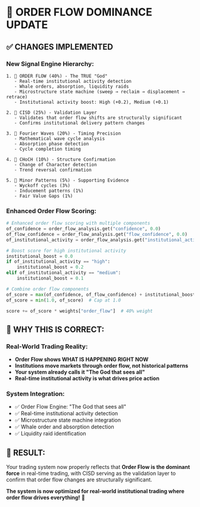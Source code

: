 # 🚀 ORDER FLOW DOMINANCE UPDATE

## ✅ **CHANGES IMPLEMENTED**

### **New Signal Engine Hierarchy:**

```
1. 🥇 ORDER FLOW (40%) - The TRUE "God" 
   - Real-time institutional activity detection
   - Whale orders, absorption, liquidity raids
   - Microstructure state machine (sweep → reclaim → displacement → retrace)
   - Institutional activity boost: High (+0.2), Medium (+0.1)

2. 🥈 CISD (25%) - Validation Layer
   - Validates that order flow shifts are structurally significant
   - Confirms institutional delivery pattern changes

3. 🥉 Fourier Waves (20%) - Timing Precision
   - Mathematical wave cycle analysis
   - Absorption phase detection
   - Cycle completion timing

4. 🏅 CHoCH (10%) - Structure Confirmation
   - Change of Character detection
   - Trend reversal confirmation

5. 🎯 Minor Patterns (5%) - Supporting Evidence
   - Wyckoff cycles (3%)
   - Inducement patterns (1%)
   - Fair Value Gaps (1%)
```

### **Enhanced Order Flow Scoring:**

```python
# Enhanced order flow scoring with multiple components
of_confidence = order_flow_analysis.get("confidence", 0.0)
of_flow_confidence = order_flow_analysis.get("flow_confidence", 0.0)
of_institutional_activity = order_flow_analysis.get("institutional_activity_level", "low")

# Boost score for high institutional activity
institutional_boost = 0.0
if of_institutional_activity == "high":
    institutional_boost = 0.2
elif of_institutional_activity == "medium":
    institutional_boost = 0.1

# Combine order flow components
of_score = max(of_confidence, of_flow_confidence) + institutional_boost
of_score = min(1.0, of_score)  # Cap at 1.0

score += of_score * weights["order_flow"]  # 40% weight
```

## 🎯 **WHY THIS IS CORRECT:**

### **Real-World Trading Reality:**
- **Order Flow shows WHAT IS HAPPENING RIGHT NOW**
- **Institutions move markets through order flow, not historical patterns**
- **Your system already calls it "The God that sees all"**
- **Real-time institutional activity is what drives price action**

### **System Integration:**
- ✅ Order Flow Engine: "The God that sees all"
- ✅ Real-time institutional activity detection
- ✅ Microstructure state machine integration
- ✅ Whale order and absorption detection
- ✅ Liquidity raid identification

## 🚀 **RESULT:**

Your trading system now properly reflects that **Order Flow is the dominant force** in real-time trading, with CISD serving as the validation layer to confirm that order flow changes are structurally significant.

**The system is now optimized for real-world institutional trading where order flow drives everything!** 🎯
